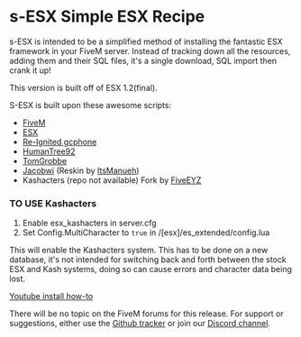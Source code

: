 # s-ESX Simple ESX Recipe

s-ESX is intended to be a simplified method of installing the fantastic ESX framework in your FiveM server. Instead of tracking down all the resources, adding them and their SQL files, it's a single download, SQL import then crank it up!

This version is built off of ESX 1.2(final).

S-ESX is built upon these awesome scripts:

- [FiveM](https://fivem.net "FiveM")
- [ESX](https://github.com/esx-framework "ESX")
- [Re-Ignited gcphone](https://github.com/Re-Ignited-Development "Re-Ignited gcphone")
- [HumanTree92](https://github.com/HumanTree92 "HumanTree92")
- [TomGrobbe](https://github.com/TomGrobbe/vMenu "TomGrobbe")
- [Jacobwi](https://github.com/jacobwi/new_banking "Jacobwi") (Reskin by [ItsManueh](https://github.com/ItsManueh/ModifyUiNewBanking "ItsManueh"))
- Kashacters (repo not available) Fork by [FiveEYZ](https://github.com/FiveEYZ/esx_kashacter "FiveEYZ")

### TO USE Kashacters
1. Enable esx_kashacters in server.cfg
2. Set Config.MultiCharacter to `true` in /[esx]/es_extended/config.lua

This will enable the Kashacters system.  This has to be done on a new database, it's not intended for switching back and forth between the stock ESX and Kash systems, doing so can cause errors and character data being lost.

[Youtube install how-to](https://www.youtube.com/watch?v=6dx_Gtf_8z0 "Youtube install how-to")

There will be no topic on the FiveM forums for this release.  For support or suggestions, either use the [Github tracker](https://github.com/S-ESX/S-ESX-V1F/issues "Github tracker") or join our [Discord channel](https://discord.gg/vYUTVut "Discord channel").